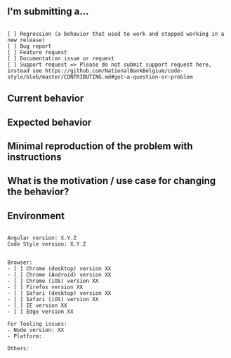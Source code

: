 <!-- Note: for support questions please use Stack Overflow: https://stackoverflow.com/questions/tagged/nbb-code-style -->

## I'm submitting a...

<!-- Check one of the following options with "x" -->
<pre><code>
[ ] Regression (a behavior that used to work and stopped working in a new release)
[ ] Bug report  <!-- Please search GitHub for a similar issue or PR before submitting -->
[ ] Feature request
[ ] Documentation issue or request
[ ] Support request => Please do not submit support request here, instead see https://github.com/NationalBankBelgium/code-style/blob/master/CONTRIBUTING.md#got-a-question-or-problem
</code></pre>

## Current behavior

<!-- Describe how the issue manifests. -->

## Expected behavior

<!-- Describe what the desired behavior would be. -->

## Minimal reproduction of the problem with instructions

<!--
For bug reports please provide a *MINIMAL DEMO* of the problem via https://plnkr.co or
provide a standalone git repository demonstrating the problem
-->

## What is the motivation / use case for changing the behavior?

<!-- Describe the motivation or the concrete use case. -->

## Environment

<pre><code>
Angular version: X.Y.Z
Code Style version: X.Y.Z
<!-- Check whether this is still an issue in the most recent Angular version -->

Browser:
- [ ] Chrome (desktop) version XX
- [ ] Chrome (Android) version XX
- [ ] Chrome (iOS) version XX
- [ ] Firefox version XX
- [ ] Safari (desktop) version XX
- [ ] Safari (iOS) version XX
- [ ] IE version XX
- [ ] Edge version XX
 
For Tooling issues:
- Node version: XX  <!-- run `node --version` -->
- Platform:  <!-- Mac, Linux, Windows -->

Others:
<!-- Anything else relevant?  Operating system version, IDE, package manager, HTTP server, ... -->
</code></pre>
